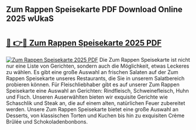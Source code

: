 ## Zum Rappen Speisekarte PDF Download Online 2025 wUkaS

# <h2><a href="http://gcalsi.nevu.top/?p=Zum+Rappen+Speisekarte">🔗 👉🔴 Zum Rappen Speisekarte 2025 PDF</a></h2>

[![Zum Rappen Speisekarte 2025 PDF](https://i.imgur.com/dBaPXMq.png)](http://gcalsi.nevu.top/?p=Zum+Rappen+Speisekarte)
Die Zum Rappen Speisekarte ist nicht nur eine Liste von Gerichten, sondern auch die Möglichkeit, etwas Leckeres zu wählen. Es gibt eine große Auswahl an frischen Salaten auf der Zum Rappen Speisekarte unseres Restaurants, die Sie in unserem Salatbereich probieren können. Für Fleischliebhaber gibt es auf unserer Zum Rappen Speisekarte eine Auswahl an Gerichten: Rindfleisch, Schweinefleisch, Huhn und Fisch. Unseren Auserwählten bieten wir exquisite Gerichte wie Schaschlik und Steak an, die auf einem alten, natürlichen Feuer zubereitet werden. Unsere Zum Rappen Speisekarte bietet eine große Auswahl an Desserts, von klassischen Torten und Kuchen bis hin zu exquisiten Crème Brûlée und Schokoladenbonbons.
